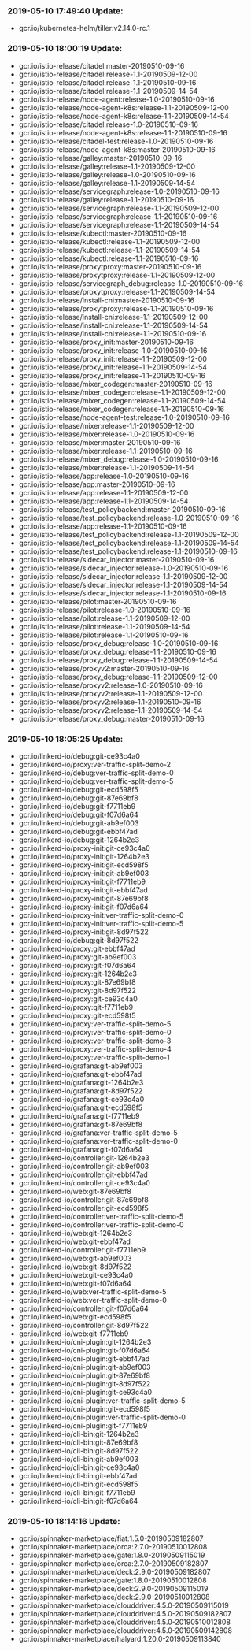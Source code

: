 ### 2019-05-10 17:49:40 Update:

- gcr.io/kubernetes-helm/tiller:v2.14.0-rc.1
### 2019-05-10 18:00:19 Update:

- gcr.io/istio-release/citadel:master-20190510-09-16
- gcr.io/istio-release/citadel:release-1.1-20190509-12-00
- gcr.io/istio-release/citadel:release-1.1-20190510-09-16
- gcr.io/istio-release/citadel:release-1.1-20190509-14-54
- gcr.io/istio-release/node-agent:release-1.0-20190510-09-16
- gcr.io/istio-release/node-agent-k8s:release-1.1-20190509-12-00
- gcr.io/istio-release/node-agent-k8s:release-1.1-20190509-14-54
- gcr.io/istio-release/citadel:release-1.0-20190510-09-16
- gcr.io/istio-release/node-agent-k8s:release-1.1-20190510-09-16
- gcr.io/istio-release/citadel-test:release-1.0-20190510-09-16
- gcr.io/istio-release/node-agent-k8s:master-20190510-09-16
- gcr.io/istio-release/galley:master-20190510-09-16
- gcr.io/istio-release/galley:release-1.1-20190509-12-00
- gcr.io/istio-release/galley:release-1.0-20190510-09-16
- gcr.io/istio-release/galley:release-1.1-20190509-14-54
- gcr.io/istio-release/servicegraph:release-1.0-20190510-09-16
- gcr.io/istio-release/galley:release-1.1-20190510-09-16
- gcr.io/istio-release/servicegraph:release-1.1-20190509-12-00
- gcr.io/istio-release/servicegraph:release-1.1-20190510-09-16
- gcr.io/istio-release/servicegraph:release-1.1-20190509-14-54
- gcr.io/istio-release/kubectl:master-20190510-09-16
- gcr.io/istio-release/kubectl:release-1.1-20190509-12-00
- gcr.io/istio-release/kubectl:release-1.1-20190509-14-54
- gcr.io/istio-release/kubectl:release-1.1-20190510-09-16
- gcr.io/istio-release/proxytproxy:master-20190510-09-16
- gcr.io/istio-release/proxytproxy:release-1.1-20190509-12-00
- gcr.io/istio-release/servicegraph_debug:release-1.0-20190510-09-16
- gcr.io/istio-release/proxytproxy:release-1.1-20190509-14-54
- gcr.io/istio-release/install-cni:master-20190510-09-16
- gcr.io/istio-release/proxytproxy:release-1.1-20190510-09-16
- gcr.io/istio-release/install-cni:release-1.1-20190509-12-00
- gcr.io/istio-release/install-cni:release-1.1-20190509-14-54
- gcr.io/istio-release/install-cni:release-1.1-20190510-09-16
- gcr.io/istio-release/proxy_init:master-20190510-09-16
- gcr.io/istio-release/proxy_init:release-1.0-20190510-09-16
- gcr.io/istio-release/proxy_init:release-1.1-20190509-12-00
- gcr.io/istio-release/proxy_init:release-1.1-20190509-14-54
- gcr.io/istio-release/proxy_init:release-1.1-20190510-09-16
- gcr.io/istio-release/mixer_codegen:master-20190510-09-16
- gcr.io/istio-release/mixer_codegen:release-1.1-20190509-12-00
- gcr.io/istio-release/mixer_codegen:release-1.1-20190509-14-54
- gcr.io/istio-release/mixer_codegen:release-1.1-20190510-09-16
- gcr.io/istio-release/node-agent-test:release-1.0-20190510-09-16
- gcr.io/istio-release/mixer:release-1.1-20190509-12-00
- gcr.io/istio-release/mixer:release-1.0-20190510-09-16
- gcr.io/istio-release/mixer:master-20190510-09-16
- gcr.io/istio-release/mixer:release-1.1-20190510-09-16
- gcr.io/istio-release/mixer_debug:release-1.0-20190510-09-16
- gcr.io/istio-release/mixer:release-1.1-20190509-14-54
- gcr.io/istio-release/app:release-1.0-20190510-09-16
- gcr.io/istio-release/app:master-20190510-09-16
- gcr.io/istio-release/app:release-1.1-20190509-12-00
- gcr.io/istio-release/app:release-1.1-20190509-14-54
- gcr.io/istio-release/test_policybackend:master-20190510-09-16
- gcr.io/istio-release/test_policybackend:release-1.0-20190510-09-16
- gcr.io/istio-release/app:release-1.1-20190510-09-16
- gcr.io/istio-release/test_policybackend:release-1.1-20190509-12-00
- gcr.io/istio-release/test_policybackend:release-1.1-20190509-14-54
- gcr.io/istio-release/test_policybackend:release-1.1-20190510-09-16
- gcr.io/istio-release/sidecar_injector:master-20190510-09-16
- gcr.io/istio-release/sidecar_injector:release-1.0-20190510-09-16
- gcr.io/istio-release/sidecar_injector:release-1.1-20190509-12-00
- gcr.io/istio-release/sidecar_injector:release-1.1-20190509-14-54
- gcr.io/istio-release/sidecar_injector:release-1.1-20190510-09-16
- gcr.io/istio-release/pilot:master-20190510-09-16
- gcr.io/istio-release/pilot:release-1.0-20190510-09-16
- gcr.io/istio-release/pilot:release-1.1-20190509-12-00
- gcr.io/istio-release/pilot:release-1.1-20190509-14-54
- gcr.io/istio-release/pilot:release-1.1-20190510-09-16
- gcr.io/istio-release/proxy_debug:release-1.0-20190510-09-16
- gcr.io/istio-release/proxy_debug:release-1.1-20190510-09-16
- gcr.io/istio-release/proxy_debug:release-1.1-20190509-14-54
- gcr.io/istio-release/proxyv2:master-20190510-09-16
- gcr.io/istio-release/proxy_debug:release-1.1-20190509-12-00
- gcr.io/istio-release/proxyv2:release-1.0-20190510-09-16
- gcr.io/istio-release/proxyv2:release-1.1-20190509-12-00
- gcr.io/istio-release/proxyv2:release-1.1-20190510-09-16
- gcr.io/istio-release/proxyv2:release-1.1-20190509-14-54
- gcr.io/istio-release/proxy_debug:master-20190510-09-16
### 2019-05-10 18:05:25 Update:

- gcr.io/linkerd-io/debug:git-ce93c4a0
- gcr.io/linkerd-io/proxy:ver-traffic-split-demo-2
- gcr.io/linkerd-io/debug:ver-traffic-split-demo-0
- gcr.io/linkerd-io/debug:ver-traffic-split-demo-5
- gcr.io/linkerd-io/debug:git-ecd598f5
- gcr.io/linkerd-io/debug:git-87e69bf8
- gcr.io/linkerd-io/debug:git-f7711eb9
- gcr.io/linkerd-io/debug:git-f07d6a64
- gcr.io/linkerd-io/debug:git-ab9ef003
- gcr.io/linkerd-io/debug:git-ebbf47ad
- gcr.io/linkerd-io/debug:git-1264b2e3
- gcr.io/linkerd-io/proxy-init:git-ce93c4a0
- gcr.io/linkerd-io/proxy-init:git-1264b2e3
- gcr.io/linkerd-io/proxy-init:git-ecd598f5
- gcr.io/linkerd-io/proxy-init:git-ab9ef003
- gcr.io/linkerd-io/proxy-init:git-f7711eb9
- gcr.io/linkerd-io/proxy-init:git-ebbf47ad
- gcr.io/linkerd-io/proxy-init:git-87e69bf8
- gcr.io/linkerd-io/proxy-init:git-f07d6a64
- gcr.io/linkerd-io/proxy-init:ver-traffic-split-demo-0
- gcr.io/linkerd-io/proxy-init:ver-traffic-split-demo-5
- gcr.io/linkerd-io/proxy-init:git-8d97f522
- gcr.io/linkerd-io/debug:git-8d97f522
- gcr.io/linkerd-io/proxy:git-ebbf47ad
- gcr.io/linkerd-io/proxy:git-ab9ef003
- gcr.io/linkerd-io/proxy:git-f07d6a64
- gcr.io/linkerd-io/proxy:git-1264b2e3
- gcr.io/linkerd-io/proxy:git-87e69bf8
- gcr.io/linkerd-io/proxy:git-8d97f522
- gcr.io/linkerd-io/proxy:git-ce93c4a0
- gcr.io/linkerd-io/proxy:git-f7711eb9
- gcr.io/linkerd-io/proxy:git-ecd598f5
- gcr.io/linkerd-io/proxy:ver-traffic-split-demo-5
- gcr.io/linkerd-io/proxy:ver-traffic-split-demo-0
- gcr.io/linkerd-io/proxy:ver-traffic-split-demo-3
- gcr.io/linkerd-io/proxy:ver-traffic-split-demo-4
- gcr.io/linkerd-io/proxy:ver-traffic-split-demo-1
- gcr.io/linkerd-io/grafana:git-ab9ef003
- gcr.io/linkerd-io/grafana:git-ebbf47ad
- gcr.io/linkerd-io/grafana:git-1264b2e3
- gcr.io/linkerd-io/grafana:git-8d97f522
- gcr.io/linkerd-io/grafana:git-ce93c4a0
- gcr.io/linkerd-io/grafana:git-ecd598f5
- gcr.io/linkerd-io/grafana:git-f7711eb9
- gcr.io/linkerd-io/grafana:git-87e69bf8
- gcr.io/linkerd-io/grafana:ver-traffic-split-demo-5
- gcr.io/linkerd-io/grafana:ver-traffic-split-demo-0
- gcr.io/linkerd-io/grafana:git-f07d6a64
- gcr.io/linkerd-io/controller:git-1264b2e3
- gcr.io/linkerd-io/controller:git-ab9ef003
- gcr.io/linkerd-io/controller:git-ebbf47ad
- gcr.io/linkerd-io/controller:git-ce93c4a0
- gcr.io/linkerd-io/web:git-87e69bf8
- gcr.io/linkerd-io/controller:git-87e69bf8
- gcr.io/linkerd-io/controller:git-ecd598f5
- gcr.io/linkerd-io/controller:ver-traffic-split-demo-5
- gcr.io/linkerd-io/controller:ver-traffic-split-demo-0
- gcr.io/linkerd-io/web:git-1264b2e3
- gcr.io/linkerd-io/web:git-ebbf47ad
- gcr.io/linkerd-io/controller:git-f7711eb9
- gcr.io/linkerd-io/web:git-ab9ef003
- gcr.io/linkerd-io/web:git-8d97f522
- gcr.io/linkerd-io/web:git-ce93c4a0
- gcr.io/linkerd-io/web:git-f07d6a64
- gcr.io/linkerd-io/web:ver-traffic-split-demo-5
- gcr.io/linkerd-io/web:ver-traffic-split-demo-0
- gcr.io/linkerd-io/controller:git-f07d6a64
- gcr.io/linkerd-io/web:git-ecd598f5
- gcr.io/linkerd-io/controller:git-8d97f522
- gcr.io/linkerd-io/web:git-f7711eb9
- gcr.io/linkerd-io/cni-plugin:git-1264b2e3
- gcr.io/linkerd-io/cni-plugin:git-f07d6a64
- gcr.io/linkerd-io/cni-plugin:git-ebbf47ad
- gcr.io/linkerd-io/cni-plugin:git-ab9ef003
- gcr.io/linkerd-io/cni-plugin:git-87e69bf8
- gcr.io/linkerd-io/cni-plugin:git-8d97f522
- gcr.io/linkerd-io/cni-plugin:git-ce93c4a0
- gcr.io/linkerd-io/cni-plugin:ver-traffic-split-demo-5
- gcr.io/linkerd-io/cni-plugin:git-ecd598f5
- gcr.io/linkerd-io/cni-plugin:ver-traffic-split-demo-0
- gcr.io/linkerd-io/cni-plugin:git-f7711eb9
- gcr.io/linkerd-io/cli-bin:git-1264b2e3
- gcr.io/linkerd-io/cli-bin:git-87e69bf8
- gcr.io/linkerd-io/cli-bin:git-8d97f522
- gcr.io/linkerd-io/cli-bin:git-ab9ef003
- gcr.io/linkerd-io/cli-bin:git-ce93c4a0
- gcr.io/linkerd-io/cli-bin:git-ebbf47ad
- gcr.io/linkerd-io/cli-bin:git-ecd598f5
- gcr.io/linkerd-io/cli-bin:git-f7711eb9
- gcr.io/linkerd-io/cli-bin:git-f07d6a64
### 2019-05-10 18:14:16 Update:

- gcr.io/spinnaker-marketplace/fiat:1.5.0-20190509182807
- gcr.io/spinnaker-marketplace/orca:2.7.0-20190510012808
- gcr.io/spinnaker-marketplace/gate:1.8.0-20190509115019
- gcr.io/spinnaker-marketplace/orca:2.7.0-20190509182807
- gcr.io/spinnaker-marketplace/deck:2.9.0-20190509182807
- gcr.io/spinnaker-marketplace/gate:1.8.0-20190510012808
- gcr.io/spinnaker-marketplace/deck:2.9.0-20190509115019
- gcr.io/spinnaker-marketplace/deck:2.9.0-20190510012808
- gcr.io/spinnaker-marketplace/clouddriver:4.5.0-20190509115019
- gcr.io/spinnaker-marketplace/clouddriver:4.5.0-20190509182807
- gcr.io/spinnaker-marketplace/clouddriver:4.5.0-20190510012808
- gcr.io/spinnaker-marketplace/clouddriver:4.5.0-20190509142808
- gcr.io/spinnaker-marketplace/halyard:1.20.0-20190509113840

